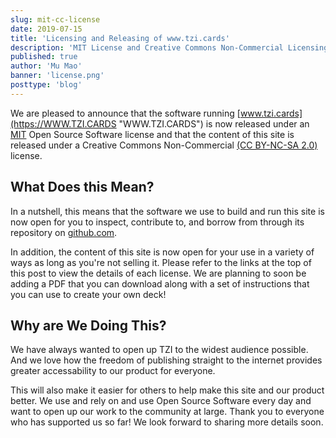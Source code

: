 ```yaml
---
slug: mit-cc-license
date: 2019-07-15
title: 'Licensing and Releasing of www.tzi.cards'
description: 'MIT License and Creative Commons Non-Commercial Licensing for www.tzi.cards'
published: true  
author: 'Mu Mao'
banner: 'license.png'
posttype: 'blog'
---
```


We are pleased to announce that the software running [www.tzi.cards](https://WWW.TZI.CARDS "WWW.TZI.CARDS") is now released under an [MIT](https://github.com/hyxos/www.tzi.cards/blob/master/LICENSE ) Open Source Software license and that the content of this site is released under a Creative Commons Non-Commercial [(CC BY-NC-SA 2.0)](https://creativecommons.org/licenses/by-nc-sa/2.0/ "Attribution-NonCommercial-ShareAlike 2.0 Generic") license.

## What Does this Mean?

In a nutshell, this means that the software we use to build and run this site is now open for you to inspect, contribute to, and borrow from through its repository on [github.com](https://github.com/hyxos/www.tzi.cards "github"). 

In addition, the content of this site is now open for your use in a variety of ways as long as you're not selling it. Please refer to the links at the top of this post to view the details of each license. We are planning to soon be adding a PDF that you can download along with a set of instructions that you can use to create your own deck!

## Why are We Doing This?

We have always wanted to open up TZI to the widest audience possible. And we love how the freedom of publishing straight to the internet provides greater accessability to our product for everyone.

This will also make it easier for others to help make this site and our product better. We use and rely on and use Open Source Software every day and want to open up our work to the community at large. Thank you to everyone who has supported us so far! We look forward to sharing more details soon.
